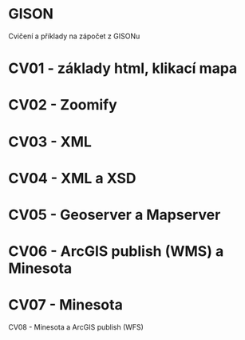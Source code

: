 GISON
=====
Cvičení a příklady na zápočet z GISONu 

CV01 - základy html, klikací mapa
=====
CV02 - Zoomify
=====
CV03 - XML
=====
CV04 - XML a XSD
=====
CV05 - Geoserver a Mapserver
=====
CV06 - ArcGIS publish (WMS) a Minesota 
=====
CV07 - Minesota
=====
CV08 - Minesota a ArcGIS publish (WFS)
